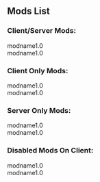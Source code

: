 ## Mods List

### Client/Server Mods:
modname1.0<br>
modname1.0

### Client Only Mods:
modname1.0<br>
modname1.0

### Server Only Mods:
modname1.0<br>
modname1.0

### Disabled Mods On Client:
modname1.0<br>
modname1.0
